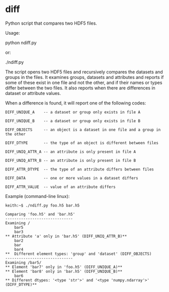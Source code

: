 # diff
Python script that compares two HDF5 files. 

Usage:

  python ndiff.py <file-A> <file-B>

or:

  ./ndiff.py <file-A> <file-B>


The script opens two HDF5 files and recursively compares the datasets
and groups in the files. It examines groups, datasets and attributes
and reports if some of these exist in one file and not the other, and
if their names or types differ between the two files. It also reports when there are differences in dataset or attribute values.

When a difference is found, it will report one of the following codes:

	DIFF_UNIQUE_A	 -- a dataset or group only exists in file A

	DIFF_UNIQUE_B	 -- a dataset or group only exists in file B

	DIFF_OBJECTS	 -- an object is a dataset in one file and a group in the other

	DIFF_DTYPE       -- the type of an object is different between files

	DIFF_UNIQ_ATTR_A -- an attribute is only present in file A

	DIFF_UNIQ_ATTR_B -- an attribute is only present in file B

	DIFF_ATTR_DTYPE	 -- the type of an attribute differs between files
	
	DIFF_DATA        -- one or more values in a dataset differs
	
	DIFF_ATTR_VALUE  -- value of an attribute differs


Example (command-line linux):


	keith:~$ ./ndiff.py foo.h5 bar.h5 

	Comparing 'foo.h5' and 'bar.h5'
	------------------------------
	Examining /
		bar5
		bar3
	** Attribute 'a' only in 'bar.h5' (DIFF_UNIQ_ATTR_B)**
		bar2
		bar
		bar4
	**  Different element types: 'group' and 'dataset' (DIFF_OBJECTS)
	------------------------------
	Examining /bar5/
	** Element 'bar7' only in 'foo.h5' (DIFF_UNIQUE_A)**
	** Element 'bar8' only in 'bar.h5' (DIFF_UNIQUE_B)**
		bar6
	** Different dtypes: '<type 'str'>' and '<type 'numpy.ndarray'>' (DIFF_DTYPE)**

